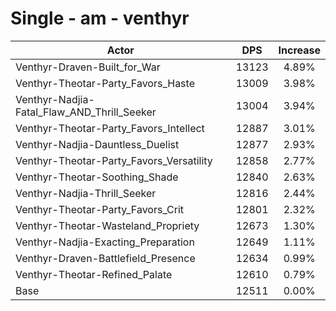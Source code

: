 # Single - am - venthyr
| Actor | DPS | Increase |
|---|:---:|:---:|
|Venthyr-Draven-Built_for_War|13123|4.89%|
|Venthyr-Theotar-Party_Favors_Haste|13009|3.98%|
|Venthyr-Nadjia-Fatal_Flaw_AND_Thrill_Seeker|13004|3.94%|
|Venthyr-Theotar-Party_Favors_Intellect|12887|3.01%|
|Venthyr-Nadjia-Dauntless_Duelist|12877|2.93%|
|Venthyr-Theotar-Party_Favors_Versatility|12858|2.77%|
|Venthyr-Theotar-Soothing_Shade|12840|2.63%|
|Venthyr-Nadjia-Thrill_Seeker|12816|2.44%|
|Venthyr-Theotar-Party_Favors_Crit|12801|2.32%|
|Venthyr-Theotar-Wasteland_Propriety|12673|1.30%|
|Venthyr-Nadjia-Exacting_Preparation|12649|1.11%|
|Venthyr-Draven-Battlefield_Presence|12634|0.99%|
|Venthyr-Theotar-Refined_Palate|12610|0.79%|
|Base|12511|0.00%|
